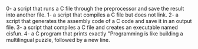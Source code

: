 0- a script that runs a C file through the preprocessor and save the result into another file.
1- a script that compiles a C file but does not link.
2- a script that generates the assembly code of a C code and save it in an output file.
3- a script that compiles a C file and creates an executable named cisfun.
4- a C program that prints exactly "Programming is like building a multilingual puzzle, followed by a new line.
